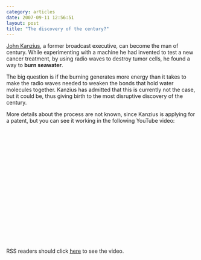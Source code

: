 ```yaml
---
category: articles
date: 2007-09-11 12:56:51
layout: post
title: "The discovery of the century?"
---
```


<a href="http://en.wikipedia.org/wiki/John_Kanzius">John Kanzius</a>, a former broadcast executive, can become the man of century. While experimenting with a machine he had invented to test a new cancer treatment, by using radio waves to destroy tumor cells, he found a way to <b>burn seawater</b>.</p><p>The big question is if the burning generates more energy than it takes to make the radio waves needed to weaken the bonds that hold water molecules together. Kanzius has admitted that this is currently not the case, but it could be, thus giving birth to the most disruptive discovery of the century.</p><p>More details about the process are not known, since Kanzius is applying for a patent, but you can see it working in the following YouTube video:</p><iframe title="The discovery of the century?" width="480" height="300" data-src="//www.youtube.com/embed/4kKtKSEQBeI" frameborder="0" allowfullscreen></iframe><p>RSS readers should click <a href="//joaobordalo.com/articles/2007/09/11/the-discovery-of-the-century">here</a> to see the video.</p>

